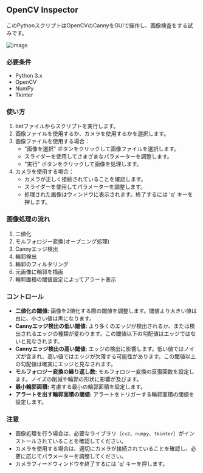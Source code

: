 ## OpenCV Inspector

このPythonスクリプトはOpenCVのCannyをGUIで操作し、画像検査をする試みです。

![image](https://github.com/kotaooka/OpenCV-Inspector/assets/115392256/22359797-6fb7-4e6b-9c78-35b0bc9a3e98)


### 必要条件
- Python 3.x
- OpenCV
- NumPy
- Tkinter

### 使い方
1. batファイルからスクリプトを実行します。
2. 画像ファイルを使用するか、カメラを使用するかを選択します。
3. 画像ファイルを使用する場合：
   - "画像を選択" ボタンをクリックして画像ファイルを選択します。
   - スライダーを使用してさまざまなパラメーターを調整します。
   - "実行" ボタンをクリックして画像を処理します。
4. カメラを使用する場合：
   - カメラが正しく接続されていることを確認します。
   - スライダーを使用してパラメーターを調整します。
   - 処理された画像はウィンドウに表示されます。終了するには 'q' キーを押します。

### 画像処理の流れ
1. 二値化
2. モルフォロジー変換(オープニング処理)
3. Cannyエッジ検出
4. 輪郭検出
5. 輪郭のフィルタリング
6. 元画像に輪郭を描画
7. 輪郭面積の閾値設定によってアラート表示

### コントロール
- **二値化の閾値:** 画像を2値化する際の閾値を調整します。閾値より大きい値は白に、小さい値は黒になります。
- **Cannyエッジ検出の低い閾値:** より多くのエッジが検出されるか、または検出されるエッジの種類が変わります。この閾値以下の勾配値はエッジではないと見なされます。
- **Cannyエッジ検出の高い閾値:** エッジの検出に影響します。低い値ではノイズが含まれ、高い値ではエッジが欠落する可能性があります。この閾値以上の勾配値は確実にエッジと見なされます。
- **モルフォロジー変換の繰り返し数:** モルフォロジー変換の反復回数を設定します。ノイズの削減や輪郭の形状に影響が及びます。
- **最小輪郭面積:** 考慮する最小の輪郭面積を設定します。
- **アラートを出す輪郭面積の閾値:** アラートをトリガーする輪郭面積の閾値を設定します。

### 注意
- 画像処理を行う場合は、必要なライブラリ（`cv2`、`numpy`、`tkinter`）がインストールされていることを確認してください。
- カメラを使用する場合は、適切にカメラが接続されていることを確認し、必要に応じてパラメーターを調整してください。
- カメラフィードウィンドウを終了するには 'q' キーを押します。
